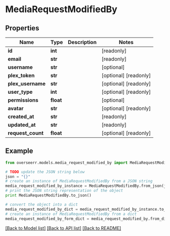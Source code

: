 # MediaRequestModifiedBy


## Properties
Name | Type | Description | Notes
------------ | ------------- | ------------- | -------------
**id** | **int** |  | [readonly] 
**email** | **str** |  | [readonly] 
**username** | **str** |  | [optional] 
**plex_token** | **str** |  | [optional] [readonly] 
**plex_username** | **str** |  | [optional] [readonly] 
**user_type** | **int** |  | [optional] [readonly] 
**permissions** | **float** |  | [optional] 
**avatar** | **str** |  | [optional] [readonly] 
**created_at** | **str** |  | [readonly] 
**updated_at** | **str** |  | [readonly] 
**request_count** | **float** |  | [optional] [readonly] 

## Example

```python
from overseerr.models.media_request_modified_by import MediaRequestModifiedBy

# TODO update the JSON string below
json = "{}"
# create an instance of MediaRequestModifiedBy from a JSON string
media_request_modified_by_instance = MediaRequestModifiedBy.from_json(json)
# print the JSON string representation of the object
print MediaRequestModifiedBy.to_json()

# convert the object into a dict
media_request_modified_by_dict = media_request_modified_by_instance.to_dict()
# create an instance of MediaRequestModifiedBy from a dict
media_request_modified_by_form_dict = media_request_modified_by.from_dict(media_request_modified_by_dict)
```
[[Back to Model list]](../README.md#documentation-for-models) [[Back to API list]](../README.md#documentation-for-api-endpoints) [[Back to README]](../README.md)



